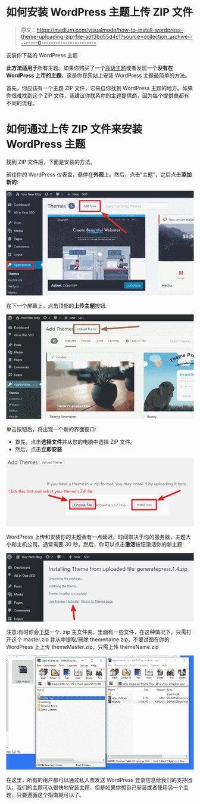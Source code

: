 # 如何安装 WordPress 主题上传 ZIP 文件

> 原文：<https://medium.com/visualmodo/how-to-install-wordpress-theme-uploading-zip-file-a6f3bd55d4c1?source=collection_archive---------0----------------------->

安装你下载的 WordPress 主题

**此方法适用于**所有主题。如果你购买了一个[高级主题](https://visualmodo.com/)或者发现一个**没有在 WordPress 上市的主题**，这是你在网站上安装 WordPress 主题最简单的方法。

首先，你应该有一个主题 ZIP 文件，它来自你找到 WordPress 主题的地方。如果你很难找到这个 ZIP 文件，我建议你联系你的主题提供商，因为每个提供商都有不同的流程。

# 如何通过上传 ZIP 文件来安装 WordPress 主题

找到 ZIP 文件后，下面是安装的方法。

前往你的 WordPress 仪表盘，悬停在**外观**上。然后，点击“主题”，之后点击**添加新的**:

![](img/3cd203c56c3f4e729c7c136da527204f.png)

在下一个屏幕上，点击顶部的**上传主题**按钮:

![](img/f4be54d8d6dc205cc2d1d87740b178fc.png)

单击按钮后，将出现一个新的界面窗口:

*   首先，点击**选择文件**并从您的电脑中选择 ZIP 文件。
*   然后，点击**立即安装**

![](img/48c8635438cb25c3ea68a1bcfaa7957a.png)

WordPress 上传和安装你的主题会有一点延迟，时间取决于你的服务器，主题大小和主机公司，通常需要 30 秒。然后，你可以点击**激活**按钮激活你的新主题:

![](img/bbfe995d3abede3e52cd1d01efc92047.png)

注意:有时你会[下载](https://creativemarket.com/visualmodo/shop)一个. zip 主文件夹，里面有一些文件，在这种情况下，只需打开这个 master.zip 并从中提取/删除 themename.zip，不要试图在你的 WordPress 上上传 themeMaster.zip，只需上传 themeName.zip

![](img/7330d1e7058cbc165dc8f289a61ec74b.png)

在这里，所有的用户都可以通过私人票发送 WordPress 登录信息给我们的支持团队，我们的主题可以很快地安装主题，但是如果你想自己安装或者使用另一个主题，只要遵循这个指南就可以了。